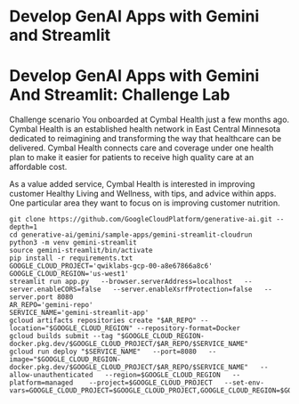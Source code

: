 # Develop GenAI Apps with Gemini and Streamlit

# Develop GenAI Apps with Gemini And Streamlit: Challenge Lab
Challenge scenario
You onboarded at Cymbal Health just a few months ago. Cymbal Health is an established health network in East Central Minnesota dedicated to reimagining and transforming the way that healthcare can be delivered. Cymbal Health connects care and coverage under one health plan to make it easier for patients to receive high quality care at an affordable cost.

As a value added service, Cymbal Health is interested in improving customer Healthy Living and Wellness, with tips, and advice within apps. One particular area they want to focus on is improving customer nutrition.
```shell
git clone https://github.com/GoogleCloudPlatform/generative-ai.git --depth=1
cd generative-ai/gemini/sample-apps/gemini-streamlit-cloudrun
python3 -m venv gemini-streamlit
source gemini-streamlit/bin/activate
pip install -r requirements.txt
GOOGLE_CLOUD_PROJECT='qwiklabs-gcp-00-a8e67866a8c6'
GOOGLE_CLOUD_REGION='us-west1'
streamlit run app.py   --browser.serverAddress=localhost   --server.enableCORS=false   --server.enableXsrfProtection=false   --server.port 8080
AR_REPO='gemini-repo'
SERVICE_NAME='gemini-streamlit-app' 
gcloud artifacts repositories create "$AR_REPO" --location="$GOOGLE_CLOUD_REGION" --repository-format=Docker
gcloud builds submit --tag "$GOOGLE_CLOUD_REGION-docker.pkg.dev/$GOOGLE_CLOUD_PROJECT/$AR_REPO/$SERVICE_NAME"
gcloud run deploy "$SERVICE_NAME"   --port=8080   --image="$GOOGLE_CLOUD_REGION-docker.pkg.dev/$GOOGLE_CLOUD_PROJECT/$AR_REPO/$SERVICE_NAME"   --allow-unauthenticated   --region=$GOOGLE_CLOUD_REGION   --platform=managed    --project=$GOOGLE_CLOUD_PROJECT   --set-env-vars=GOOGLE_CLOUD_PROJECT=$GOOGLE_CLOUD_PROJECT,GOOGLE_CLOUD_REGION=$GOOGLE_CLOUD_REGION
```